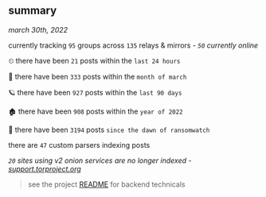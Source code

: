 
## summary
_march 30th, 2022_

currently tracking `95` groups across `135` relays & mirrors - _`50` currently online_

⏲ there have been `21` posts within the `last 24 hours`

🦈 there have been `333` posts within the `month of march`

🪐 there have been `927` posts within the `last 90 days`

🏚 there have been `908` posts within the `year of 2022`

🦕 there have been `3194` posts `since the dawn of ransomwatch`

there are `47` custom parsers indexing posts

_`20` sites using v2 onion services are no longer indexed - [support.torproject.org](https://support.torproject.org/onionservices/v2-deprecation/)_

> see the project [README](https://github.com/thetanz/ransomwatch#ransomwatch--) for backend technicals
